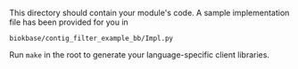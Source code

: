 This directory should contain your module's code.
A sample implementation file has been provided for you in

```biokbase/contig_filter_example_bb/Impl.py```

Run `make` in the root to generate your language-specific client libraries.
